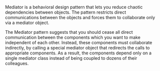 
Mediator is a behavioral design pattern that lets you reduce chaotic dependencies between objects. The pattern restricts direct communications between the objects and forces them to collaborate only via a mediator object.


The Mediator pattern suggests that you should cease all direct communication between the components which you want to make independent of each other. Instead, these components must collaborate indirectly, by calling a special mediator object that redirects the calls to appropriate components. As a result, the components depend only on a single mediator class instead of being coupled to dozens of their colleagues.
